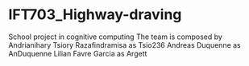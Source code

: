 # IFT703_Highway-draving
School project in cognitive computing
The team is composed by
	Andrianihary Tsiory Razafindramisa as Tsio236
    Andreas Duquenne as AnDuquenne
    Lilian Favre Garcia as Argett

